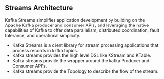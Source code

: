 ## Streams Architecture

Kafka Streams simplifies application development by building on the Apache Kafka producer and consumer APIs, and leveraging the native capabilities of Kafka to offer data parallelism, distributed coordination, fault tolerance, and operational simplicity.

 - Kafka Streams is a client library for stream processing applications that process records in kafka topics.
 - Kafka streams provides the high level DSL like KStream and KTable.
 - Kafka streams provide the wrapper around the kafka Producer and Consumer API's.
 - Kafka streams provide the Topology to describe the flow of the stream.

<!--stackedit_data:
eyJoaXN0b3J5IjpbMTY5MDMwODI4NywtMTExMzU2MzgyNiwtMT
k0NDY3NzQ0MCwxNjcyODgzNzMxLC03NDU1ODQ3MTMsLTY0NzI5
OTY3OCw0MDgyMDM0ODYsLTE5NDg0NTM5NjUsNjYzNTM0ODY4LD
M2MDQ4MDY4MCwxMDE4MTAwMjEzLDE1NjI3NzU1NjcsNTQ1MTE2
MzIzLDE2OTMzODk2NTksLTM1OTE0NTM1OSw0NzY0MzUwNDcsLT
ExNzU1MzY4NzksNjI5ODAyNzczLDYyNDYyMDIxMCwxMTk5MzE0
NTYyXX0=
-->